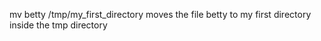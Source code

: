 mv betty /tmp/my_first_directory moves the file betty to my first directory inside the tmp directory
